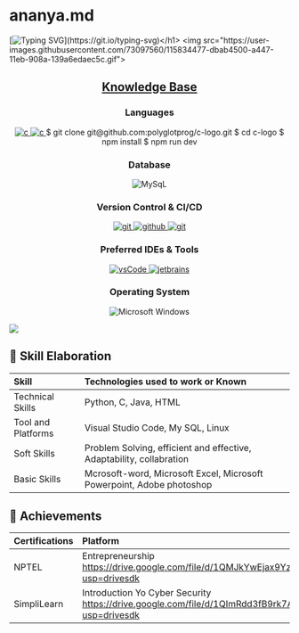 # ananya.md
[![Typing SVG](https://readme-typing-svg.herokuapp.com?font=Architects+Daughter&color=7AF79A&size=30&lines=It's+Ananya!;I'm+a+BCA+Student;a+passion+for+technology,)](https://git.io/typing-svg)</h1> 
 <img src="https://user-images.githubusercontent.com/73097560/115834477-dbab4500-a447-11eb-908a-139a6edaec5c.gif">
 
 <h2 align="center"><u><b>Knowledge Base</b></u></h2>
 
 <h3 align="center">Languages</h3>
<p align="center">
  <a href="https://https://www.python.org//" target="_blank"> 
    <img src="https://img.shields.io/badge/Python-3776AB?style=for-the-badge&logo=python&logoColor=white"
      alt="c"/>
  </a>
<a href="https://https://www.C.org//" target="_blank"> 
    <img src="https://img.shields.io/badge/C-3776AB?style=for-the-badge&logo=C&logoColor=white"
      alt="c"/>
  </a>
$ git clone git@github.com:polyglotprog/c-logo.git
$ cd c-logo
$ npm install
$ npm run dev



  </a>
  <!--   <a href="https://www.w3.org/html/" target="_blank"> 
    <img src="https://img.shields.io/badge/html-E34F26.svg?style=for-the-badge&logo=html5&logoColor=white"
      alt="html5"/> 
  </a>
  <a href="https://www.w3schools.com/css/" target="_blank">
    <img src="https://img.shields.io/badge/css-1572B6.svg?style=for-the-badge&logo=css3&logoColor=white"
      alt="css3"/> -->
</p>
  
  <h3 align="center">Database</h3>
<p align="center">
  
  <a target="_blank"> 
    <img src="https://img.shields.io/badge/MySQL-00000F?style=for-the-badge&logo=mysql&logoColor=white"
      alt="MySqL"/>
  </a>
</a>


</p>

<h3 align="center">Version Control & CI/CD</h3>
<p align="center">
  <a href="https://git-scm.com/" target="_blank">
    <img src="https://img.shields.io/badge/git-F05032.svg?style=for-the-badge&logo=git&logoColor=white"
      alt="git"/>
  </a>
  <a href="https://github.com/ELanza-48" target="_blank">
    <img src="https://img.shields.io/badge/github-181717.svg?style=for-the-badge&logo=github&logoColor=white" alt="github" />
  </a>
  <a href="https://gitlab.com/Elanza-48" target="_blank">
    <img src="https://img.shields.io/badge/gitlab-181717.svg?style=for-the-badge&logo=gitlab&logoColor=white"
      alt="git"/>
  </a>
  
</p>

<h3 align="center">Preferred IDEs  & Tools</h3>
<p align="center"> 
 
  <a href="https://code.visualstudio.com/" target="_blank">
    <img src="https://img.shields.io/badge/vscode-007ACC.svg?style=for-the-badge&logo=visualstudiocode&logoColor=white" alt="vsCode"/> 
  </a>
  <a href="https://www.jetbrains.com/" target="_blank">
    <img src="https://img.shields.io/badge/jetbrains%20IDE-000000.svg?style=for-the-badge&logo=jetbrains&logoColor=white" alt="jetbrains" />
  </a>
  
  
</p>
<h3 align="center">Operating System</h3>
<p align="center"> 
 
  <a  target="_blank">
    <img src="https://img.shields.io/badge/Windows-0078D6?style=for-the-badge&logo=windows&logoColor=white" alt="Microsoft Windows"/> 
  </a>
  
  </a>

</p>
<img src="https://user-images.githubusercontent.com/73097560/115834477-dbab4500-a447-11eb-908a-139a6edaec5c.gif">

## :notebook_with_decorative_cover: Skill Elaboration

| Skill | Technologies used to work or Known | 
|:--|:------------|
| Technical Skills |  Python, C, Java, HTML |
|Tool and Platforms |  Visual Studio Code, My SQL, Linux  |
| Soft Skills |  Problem Solving,  efficient and effective,  Adaptability,  collabration  |
| Basic Skills |  Mcrosoft-word, Microsoft Excel, Microsoft Powerpoint, Adobe photoshop   |

## :notebook_with_decorative_cover: Achievements

| Certifications |   Platform                | 
|:--|:------------|
|  NPTEL   |  Entrepreneurship  https://drive.google.com/file/d/1QMJkYwEjax9YzG8r2agLIaiLJYGkFnWw/view?usp=drivesdk   |
|  SimpliLearn  |  Introduction Yo Cyber Security  https://drive.google.com/file/d/1QImRdd3fB9rk7AIYHCSogOtiM1s6lzYE/view?usp=drivesdk  |
